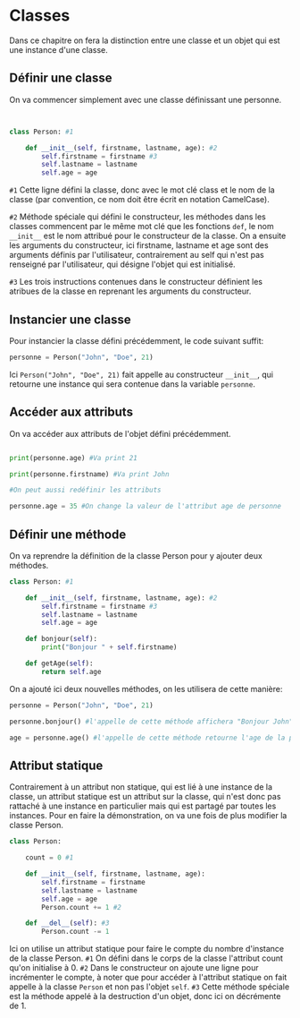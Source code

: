 # Classes

Dans ce chapitre on fera la distinction entre une classe et un objet qui est une instance d'une classe. 

## Définir une classe

On va commencer simplement avec une classe définissant une personne.

```python


class Person: #1

    def __init__(self, firstname, lastname, age): #2
        self.firstname = firstname #3
        self.lastname = lastname
        self.age = age
```
`#1` Cette ligne défini la classe, donc avec le mot clé class et le nom de la classe (par convention, ce nom doit être écrit en notation CamelCase).

`#2` Méthode spéciale qui défini le constructeur, les méthodes dans les classes commencent par le même mot clé que les fonctions `def`, le nom `__init__` est le nom attribué pour le constructeur de la classe. On a ensuite les arguments du constructeur, ici firstname, lastname et age sont des arguments définis par l'utilisateur, contrairement au self qui n'est pas renseigné par l'utilisateur, qui désigne l'objet qui est initialisé.

`#3` Les trois instructions contenues dans le constructeur définient les atribues de la classe en reprenant les arguments du constructeur.

## Instancier une classe

Pour instancier la classe défini précédemment, le code suivant suffit:

```python
personne = Person("John", "Doe", 21)
```

Ici `Person("John", "Doe", 21)` fait appelle au constructeur `__init__`, qui retourne une instance qui sera contenue dans la variable `personne`.

## Accéder aux attributs

On va accéder aux  attributs de l'objet défini précédemment.

```python

print(personne.age) #Va print 21

print(personne.firstname) #Va print John

#On peut aussi redéfinir les attributs

personne.age = 35 #On change la valeur de l'attribut age de personne

```

## Définir une méthode

On va reprendre la définition de la classe Person pour y ajouter deux méthodes.

```python
class Person: #1

    def __init__(self, firstname, lastname, age): #2
        self.firstname = firstname #3
        self.lastname = lastname
        self.age = age

    def bonjour(self):
        print("Bonjour " + self.firstname)

    def getAge(self):
        return self.age
```

On a ajouté ici deux nouvelles méthodes, on les utilisera de cette manière: 

```python
personne = Person("John", "Doe", 21)

personne.bonjour() #l'appelle de cette méthode affichera "Bonjour John" dans la console

age = personne.age() #l'appelle de cette méthode retourne l'age de la personne, donc la variable age contiendra 21
```

## Attribut statique

Contrairement à un attribut non statique, qui est lié à une instance de la classe, un attribut statique est un attribut sur la classe, qui n'est donc pas rattaché à une instance en particulier mais qui est partagé par toutes les instances. Pour en faire la démonstration, on va une fois de plus modifier la classe Person.

```python
class Person: 

    count = 0 #1

    def __init__(self, firstname, lastname, age): 
        self.firstname = firstname 
        self.lastname = lastname
        self.age = age
        Person.count += 1 #2

    def __del__(self): #3
        Person.count -= 1
```

Ici on utilise un attribut statique pour faire le compte du nombre d'instance de la classe Person.
`#1` On défini dans le corps de la classe l'attribut count qu'on initialise à 0.
`#2` Dans le constructeur on ajoute une ligne pour incrémenter le compte, à noter que pour accéder à l'attribut statique on fait appelle à la classe `Person` et non pas l'objet `self`.
`#3` Cette méthode spéciale est la méthode appelé à la destruction d'un objet, donc ici on décrémente de 1.